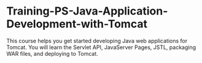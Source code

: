 # Training-PS-Java-Application-Development-with-Tomcat
This course helps you get started developing Java web applications for Tomcat. You will learn the Servlet API, JavaServer Pages, JSTL, packaging WAR files, and deploying to Tomcat.
